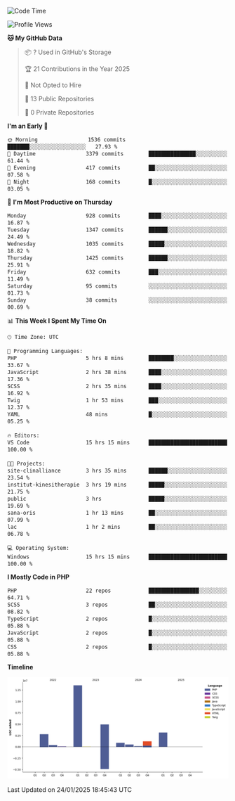 <!--START_SECTION:waka-->
![Code Time](http://img.shields.io/badge/Code%20Time-2%2C191%20hrs%2052%20mins-blue)

![Profile Views](http://img.shields.io/badge/Profile%20Views-0-blue)

**🐱 My GitHub Data** 

> 📦 ? Used in GitHub's Storage 
 > 
> 🏆 21 Contributions in the Year 2025
 > 
> 🚫 Not Opted to Hire
 > 
> 📜 13 Public Repositories 
 > 
> 🔑 0 Private Repositories 
 > 
**I'm an Early 🐤** 

```text
🌞 Morning                1536 commits        ███████░░░░░░░░░░░░░░░░░░   27.93 % 
🌆 Daytime                3379 commits        ███████████████░░░░░░░░░░   61.44 % 
🌃 Evening                417 commits         ██░░░░░░░░░░░░░░░░░░░░░░░   07.58 % 
🌙 Night                  168 commits         █░░░░░░░░░░░░░░░░░░░░░░░░   03.05 % 
```
📅 **I'm Most Productive on Thursday** 

```text
Monday                   928 commits         ████░░░░░░░░░░░░░░░░░░░░░   16.87 % 
Tuesday                  1347 commits        ██████░░░░░░░░░░░░░░░░░░░   24.49 % 
Wednesday                1035 commits        █████░░░░░░░░░░░░░░░░░░░░   18.82 % 
Thursday                 1425 commits        ██████░░░░░░░░░░░░░░░░░░░   25.91 % 
Friday                   632 commits         ███░░░░░░░░░░░░░░░░░░░░░░   11.49 % 
Saturday                 95 commits          ░░░░░░░░░░░░░░░░░░░░░░░░░   01.73 % 
Sunday                   38 commits          ░░░░░░░░░░░░░░░░░░░░░░░░░   00.69 % 
```


📊 **This Week I Spent My Time On** 

```text
🕑︎ Time Zone: UTC

💬 Programming Languages: 
PHP                      5 hrs 8 mins        ████████░░░░░░░░░░░░░░░░░   33.67 % 
JavaScript               2 hrs 38 mins       ████░░░░░░░░░░░░░░░░░░░░░   17.36 % 
SCSS                     2 hrs 35 mins       ████░░░░░░░░░░░░░░░░░░░░░   16.92 % 
Twig                     1 hr 53 mins        ███░░░░░░░░░░░░░░░░░░░░░░   12.37 % 
YAML                     48 mins             █░░░░░░░░░░░░░░░░░░░░░░░░   05.25 % 

🔥 Editors: 
VS Code                  15 hrs 15 mins      █████████████████████████   100.00 % 

🐱‍💻 Projects: 
site-clinalliance        3 hrs 35 mins       ██████░░░░░░░░░░░░░░░░░░░   23.54 % 
institut-kinesitherapie  3 hrs 19 mins       █████░░░░░░░░░░░░░░░░░░░░   21.75 % 
public                   3 hrs               █████░░░░░░░░░░░░░░░░░░░░   19.69 % 
sana-oris                1 hr 13 mins        ██░░░░░░░░░░░░░░░░░░░░░░░   07.99 % 
lac                      1 hr 2 mins         ██░░░░░░░░░░░░░░░░░░░░░░░   06.78 % 

💻 Operating System: 
Windows                  15 hrs 15 mins      █████████████████████████   100.00 % 
```

**I Mostly Code in PHP** 

```text
PHP                      22 repos            ████████████████░░░░░░░░░   64.71 % 
SCSS                     3 repos             ██░░░░░░░░░░░░░░░░░░░░░░░   08.82 % 
TypeScript               2 repos             █░░░░░░░░░░░░░░░░░░░░░░░░   05.88 % 
JavaScript               2 repos             █░░░░░░░░░░░░░░░░░░░░░░░░   05.88 % 
CSS                      2 repos             █░░░░░░░░░░░░░░░░░░░░░░░░   05.88 % 
```



**Timeline**

![Lines of Code chart](https://raw.githubusercontent.com/tahar-elgunaoui/tahar-elgunaoui/main/assets/bar_graph.png)


 Last Updated on 24/01/2025 18:45:43 UTC
<!--END_SECTION:waka-->

